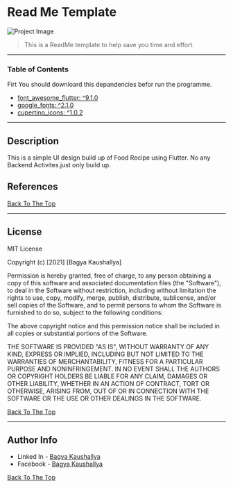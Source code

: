 # Read Me Template

![Project Image](https://i.ibb.co/YLNrHrb/5401589.jpg)

> This is a ReadMe template to help save you time and effort.

---

### Table of Contents
Firt You should downloard this depandencies befor run the programme.

- [font_awesome_flutter: ^9.1.0](#https://pub.dev/packages/font_awesome_flutter)
- [google_fonts: ^2.1.0](#https://pub.dev/packages/google_fonts)
- [cupertino_icons: ^1.0.2](#https://pub.dev/packages/cupertino_icons/versions/1.0.2)

---

## Description

This is a simple UI design build up of Food Recipe using Flutter. No any Backend Activites.just only build up.


## References
[Back To The Top](#read-me-template)

---

## License

MIT License

Copyright (c) [2021] [Bagya Kaushallya]

Permission is hereby granted, free of charge, to any person obtaining a copy
of this software and associated documentation files (the "Software"), to deal
in the Software without restriction, including without limitation the rights
to use, copy, modify, merge, publish, distribute, sublicense, and/or sell
copies of the Software, and to permit persons to whom the Software is
furnished to do so, subject to the following conditions:

The above copyright notice and this permission notice shall be included in all
copies or substantial portions of the Software.

THE SOFTWARE IS PROVIDED "AS IS", WITHOUT WARRANTY OF ANY KIND, EXPRESS OR
IMPLIED, INCLUDING BUT NOT LIMITED TO THE WARRANTIES OF MERCHANTABILITY,
FITNESS FOR A PARTICULAR PURPOSE AND NONINFRINGEMENT. IN NO EVENT SHALL THE
AUTHORS OR COPYRIGHT HOLDERS BE LIABLE FOR ANY CLAIM, DAMAGES OR OTHER
LIABILITY, WHETHER IN AN ACTION OF CONTRACT, TORT OR OTHERWISE, ARISING FROM,
OUT OF OR IN CONNECTION WITH THE SOFTWARE OR THE USE OR OTHER DEALINGS IN THE
SOFTWARE.

[Back To The Top](#read-me-template)

---

## Author Info

- Linked In - [Bagya Kaushallya](https://www.linkedin.com/in/bagya-kaushallaya-a16828174/)
- Facebook - [Bagya Kaushallya](https://www.facebook.com/profile.php?id=100013374602793)

[Back To The Top](#read-me-template)
